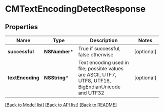# CMTextEncodingDetectResponse

## Properties
Name | Type | Description | Notes
------------ | ------------- | ------------- | -------------
**successful** | **NSNumber*** | True if successful, false otherwise | [optional] 
**textEncoding** | **NSString*** | Text encoding used in file; possible values are ASCII, UTF7, UTF8, UTF16, BigEndianUnicode and UTF32 | [optional] 

[[Back to Model list]](../README.md#documentation-for-models) [[Back to API list]](../README.md#documentation-for-api-endpoints) [[Back to README]](../README.md)


